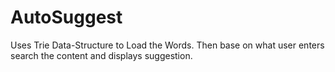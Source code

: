 # AutoSuggest

Uses Trie Data-Structure to Load the Words.
Then base on what user enters search the content and displays suggestion.
